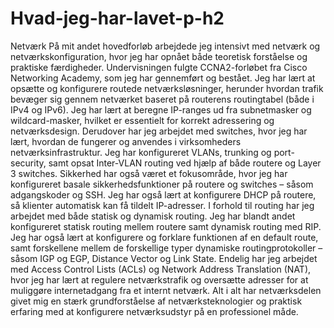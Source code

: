 # Hvad-jeg-har-lavet-p-h2
Netværk
På mit andet hovedforløb arbejdede jeg intensivt med netværk og netværkskonfiguration, hvor jeg har opnået både teoretisk forståelse og praktiske færdigheder. Undervisningen fulgte CCNA2-forløbet fra Cisco Networking Academy, som jeg har gennemført og bestået.
Jeg har lært at opsætte og konfigurere routede netværksløsninger, herunder hvordan trafik bevæger sig gennem netværket baseret på routerens routingtabel (både i IPv4 og IPv6). Jeg har lært at beregne IP-ranges ud fra subnetmasker og wildcard-masker, hvilket er essentielt for korrekt adressering og netværksdesign.
Derudover har jeg arbejdet med switches, hvor jeg har lært, hvordan de fungerer og anvendes i virksomheders netværksinfrastruktur. Jeg har konfigureret VLANs, trunking og port-security, samt opsat Inter-VLAN routing ved hjælp af både routere og Layer 3 switches.
Sikkerhed har også været et fokusområde, hvor jeg har konfigureret basale sikkerhedsfunktioner på routere og switches – såsom adgangskoder og SSH. Jeg har også lært at konfigurere DHCP på routere, så klienter automatisk kan få tildelt IP-adresser.
I forhold til routing har jeg arbejdet med både statisk og dynamisk routing. Jeg har blandt andet konfigureret statisk routing mellem routere samt dynamisk routing med RIP. Jeg har også lært at konfigurere og forklare funktionen af en default route, samt forskellene mellem de forskellige typer dynamiske routingprotokoller – såsom IGP og EGP, Distance Vector og Link State.
Endelig har jeg arbejdet med Access Control Lists (ACLs) og Network Address Translation (NAT), hvor jeg har lært at regulere netværkstrafik og oversætte adresser for at muliggøre internetadgang fra et internt netværk.
Alt i alt har netværksdelen givet mig en stærk grundforståelse af netværksteknologier og praktisk erfaring med at konfigurere netværksudstyr på en professionel måde.
